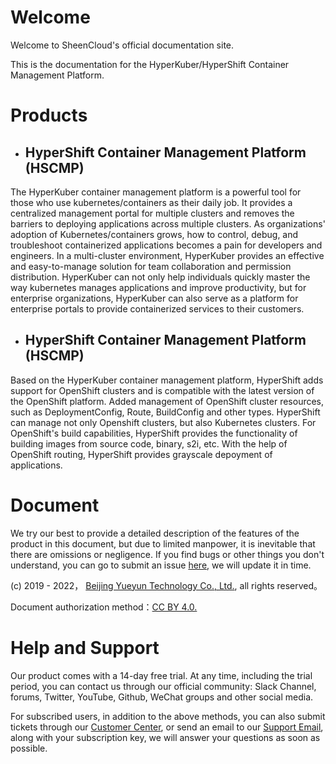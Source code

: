 # Welcome

Welcome to SheenCloud's official documentation site.

This is the documentation for the HyperKuber/HyperShift Container Management Platform.

#

# Products

+ ## HyperShift Container Management Platform (HSCMP)

The HyperKuber container management platform is a powerful tool for those who use kubernetes/containers as their daily job. It provides a centralized management portal for multiple clusters and removes the barriers to deploying applications across multiple clusters. As organizations' adoption of Kubernetes/containers grows, how to control, debug, and troubleshoot containerized applications becomes a pain for developers and engineers. In a multi-cluster environment, HyperKuber provides an effective and easy-to-manage solution for team collaboration and permission distribution. HyperKuber can not only help individuals quickly master the way kubernetes manages applications and improve productivity, but for enterprise organizations, HyperKuber can also serve as a platform for enterprise portals to provide containerized services to their customers.



+ ## HyperShift Container Management Platform (HSCMP)


Based on the HyperKuber container management platform, HyperShift adds support for OpenShift clusters and is compatible with the latest version of the OpenShift platform. Added management of OpenShift cluster resources, such as DeploymentConfig, Route, BuildConfig and other types. HyperShift can manage not only Openshift clusters, but also Kubernetes clusters. For OpenShift's build capabilities, HyperShift provides the functionality of building images from source code, binary, s2i, etc. With the help of OpenShift routing, HyperShift provides grayscale depoyment of applications.


# Document

We try our best to provide a detailed description of the features of the product in this document, but due to limited manpower, it is inevitable that there are omissions or negligence. If you find bugs or other things you don't understand, you can go to  submit an issue [here](https://github.com/sheencloud/sheencloud.github.io/issues), we will update it in time.

(c) 2019 - 2022， [Beijing Yueyun Technology Co., Ltd.](sheencloud.com), all rights reserved。

Document authorization method：[CC BY 4.0.](https://creativecommons.org/licenses/by/4.0/)


# Help and Support
Our product comes with a 14-day free trial. At any time, including the trial period, you can contact us through our official community: Slack Channel, forums, Twitter, YouTube, Github, WeChat groups and other social media.

For subscribed users, in addition to the above methods, you can also submit tickets through our [Customer Center](https://accounts.sheencloud.com), or send an email to our [Support Email](mailto:support@sheencloud.com), along with your subscription key, we will answer your questions as soon as possible.